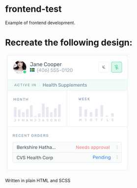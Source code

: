 # frontend-test
Example of frontend development.

# Recreate the following design:
![alt-text](http://github.com/MathyEM/frontend-test/blob/main/design%20template.jpg?raw=true)

Written in plain HTML and SCSS

